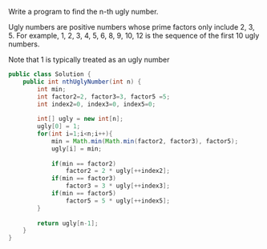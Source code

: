 Write a program to find the n-th ugly number.

Ugly numbers are positive numbers whose prime factors only include 2, 3, 5. For example, 1, 2, 3, 4, 5, 6, 8, 9, 10, 12 is the sequence of the first 10 ugly numbers.

Note that 1 is typically treated as an ugly number

```java
public class Solution {
    public int nthUglyNumber(int n) {
        int min;
        int factor2=2, factor3=3, factor5 =5;
        int index2=0, index3=0, index5=0;
        
        int[] ugly = new int[n];
        ugly[0] = 1;
        for(int i=1;i<n;i++){
            min = Math.min(Math.min(factor2, factor3), factor5);
            ugly[i] = min;
            
            if(min == factor2)
                factor2 = 2 * ugly[++index2];
            if(min == factor3)
                factor3 = 3 * ugly[++index3];
            if(min == factor5)
                factor5 = 5 * ugly[++index5];
        }
        
        return ugly[n-1];
    }
}
```
